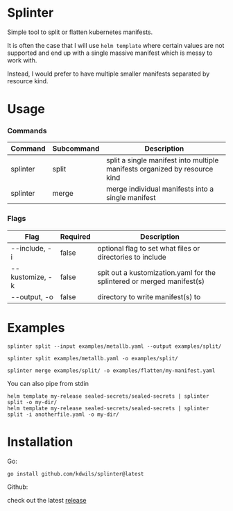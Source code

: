 # Splinter

Simple tool to split or flatten kubernetes manifests. 

It is often the case that I will use `helm template` where certain values are not supported and end up with a single massive manifest which is messy to work with. 

Instead, I would prefer to have multiple smaller manifests separated by resource kind.

# Usage

### Commands
| Command | Subcommand | Description |
| --- | ----------- | --- |
| splinter | split | split a single manifest into multiple manifests organized by resource kind |
| splinter | merge | merge individual manifests into a single manifest |


### Flags
| Flag | Required | Description |
| --- | ----------- | --- |
| --include, -i | false | optional flag to set what files or directories to include
| --kustomize, -k | false | spit out a kustomization.yaml for the splintered or merged manifest(s)
| --output, -o | false | directory to write manifest(s) to


# Examples

```
splinter split --input examples/metallb.yaml --output examples/split/
```

```
splinter split examples/metallb.yaml -o examples/split/
```

```
splinter merge examples/split/ -o examples/flatten/my-manifest.yaml
```

You can also pipe from stdin

```
helm template my-release sealed-secrets/sealed-secrets | splinter split -o my-dir/
helm template my-release sealed-secrets/sealed-secrets | splinter split -i anotherfile.yaml -o my-dir/
````

# Installation

Go:

`go install github.com/kdwils/splinter@latest`

Github:

check out the latest [release](https://github.com/kdwils/splinter/releases)